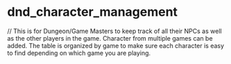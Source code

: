 # dnd_character_management
// This is for Dungeon/Game Masters to keep track of all their NPCs as well as the other players in the game. Character from multiple games can be added. The table is organized by game to make sure each character is easy to find depending on which game you are playing.
